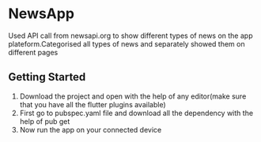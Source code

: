 # NewsApp
Used API call from newsapi.org to show different types of news on the app plateform.Categorised all types of news and separately showed them on different pages

## Getting Started

1. Download the project and open with the help of any editor(make sure that you have all the flutter plugins available)
2. First go to pubspec.yaml file and download all the dependency with the help of pub get
3. Now run the app on your connected device


